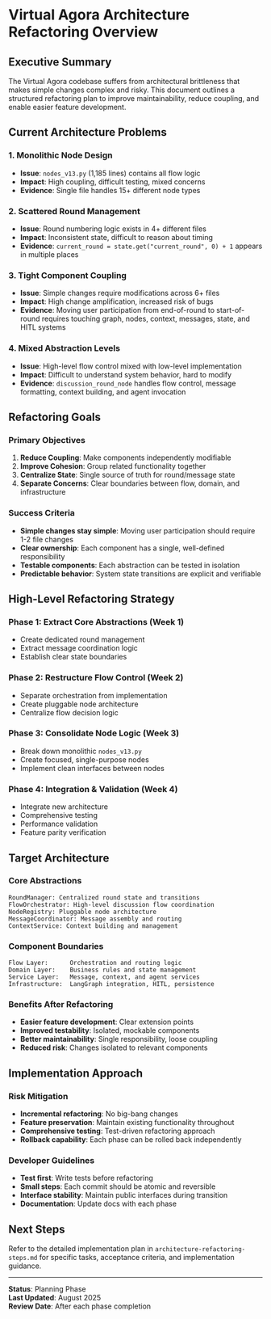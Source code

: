 # Virtual Agora Architecture Refactoring Overview

## Executive Summary

The Virtual Agora codebase suffers from architectural brittleness that makes simple changes complex and risky. This document outlines a structured refactoring plan to improve maintainability, reduce coupling, and enable easier feature development.

## Current Architecture Problems

### 1. Monolithic Node Design
- **Issue**: `nodes_v13.py` (1,185 lines) contains all flow logic
- **Impact**: High coupling, difficult testing, mixed concerns
- **Evidence**: Single file handles 15+ different node types

### 2. Scattered Round Management
- **Issue**: Round numbering logic exists in 4+ different files
- **Impact**: Inconsistent state, difficult to reason about timing
- **Evidence**: `current_round = state.get("current_round", 0) + 1` appears in multiple places

### 3. Tight Component Coupling
- **Issue**: Simple changes require modifications across 6+ files
- **Impact**: High change amplification, increased risk of bugs
- **Evidence**: Moving user participation from end-of-round to start-of-round requires touching graph, nodes, context, messages, state, and HITL systems

### 4. Mixed Abstraction Levels
- **Issue**: High-level flow control mixed with low-level implementation
- **Impact**: Difficult to understand system behavior, hard to modify
- **Evidence**: `discussion_round_node` handles flow control, message formatting, context building, and agent invocation

## Refactoring Goals

### Primary Objectives
1. **Reduce Coupling**: Make components independently modifiable
2. **Improve Cohesion**: Group related functionality together
3. **Centralize State**: Single source of truth for round/message state
4. **Separate Concerns**: Clear boundaries between flow, domain, and infrastructure

### Success Criteria
- **Simple changes stay simple**: Moving user participation should require 1-2 file changes
- **Clear ownership**: Each component has a single, well-defined responsibility
- **Testable components**: Each abstraction can be tested in isolation
- **Predictable behavior**: System state transitions are explicit and verifiable

## High-Level Refactoring Strategy

### Phase 1: Extract Core Abstractions (Week 1)
- Create dedicated round management
- Extract message coordination logic
- Establish clear state boundaries

### Phase 2: Restructure Flow Control (Week 2)
- Separate orchestration from implementation
- Create pluggable node architecture
- Centralize flow decision logic

### Phase 3: Consolidate Node Logic (Week 3)
- Break down monolithic `nodes_v13.py`
- Create focused, single-purpose nodes
- Implement clean interfaces between nodes

### Phase 4: Integration & Validation (Week 4)
- Integrate new architecture
- Comprehensive testing
- Performance validation
- Feature parity verification

## Target Architecture

### Core Abstractions
```
RoundManager: Centralized round state and transitions
FlowOrchestrator: High-level discussion flow coordination
NodeRegistry: Pluggable node architecture
MessageCoordinator: Message assembly and routing
ContextService: Context building and management
```

### Component Boundaries
```
Flow Layer:      Orchestration and routing logic
Domain Layer:    Business rules and state management  
Service Layer:   Message, context, and agent services
Infrastructure:  LangGraph integration, HITL, persistence
```

### Benefits After Refactoring
- **Easier feature development**: Clear extension points
- **Improved testability**: Isolated, mockable components
- **Better maintainability**: Single responsibility, loose coupling
- **Reduced risk**: Changes isolated to relevant components

## Implementation Approach

### Risk Mitigation
- **Incremental refactoring**: No big-bang changes
- **Feature preservation**: Maintain existing functionality throughout
- **Comprehensive testing**: Test-driven refactoring approach
- **Rollback capability**: Each phase can be rolled back independently

### Developer Guidelines
- **Test first**: Write tests before refactoring
- **Small steps**: Each commit should be atomic and reversible
- **Interface stability**: Maintain public interfaces during transition
- **Documentation**: Update docs with each phase

## Next Steps

Refer to the detailed implementation plan in `architecture-refactoring-steps.md` for specific tasks, acceptance criteria, and implementation guidance.

---

**Status**: Planning Phase  
**Last Updated**: August 2025  
**Review Date**: After each phase completion